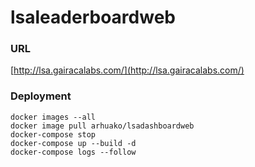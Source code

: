 # lsaleaderboardweb

### URL
[http://lsa.gairacalabs.com/](http://lsa.gairacalabs.com/)

### Deployment

```
docker images --all
docker image pull arhuako/lsadashboardweb
docker-compose stop
docker-compose up --build -d
docker-compose logs --follow
```